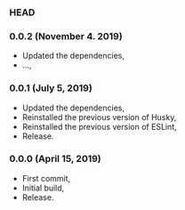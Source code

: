 ### HEAD

### 0.0.2 (November 4. 2019)

  * Updated the dependencies,
  * ...,


### 0.0.1 (July 5, 2019)

  * Updated the dependencies,
  * Reinstalled the previous version of Husky,
  * Reinstalled the previous version of ESLint,
  * Release.


### 0.0.0 (April 15, 2019)

  * First commit,
  * Initial build,
  * Release.
